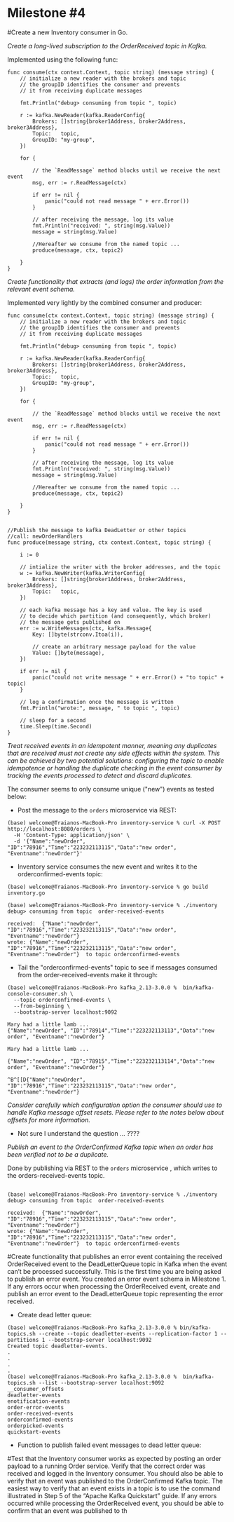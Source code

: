 Milestone #4
============

#Create a new Inventory consumer in Go.

*Create a long-lived subscription to the OrderReceived topic in Kafka.*


Implemented using the following func:

```
func consume(ctx context.Context, topic string) (message string) {
	// initialize a new reader with the brokers and topic
	// the groupID identifies the consumer and prevents
	// it from receiving duplicate messages

	fmt.Println("debug> consuming from topic ", topic)

	r := kafka.NewReader(kafka.ReaderConfig{
		Brokers: []string{broker1Address, broker2Address, broker3Address},
		Topic:   topic,
		GroupID: "my-group",
	})

	for {

		// the `ReadMessage` method blocks until we receive the next event
		msg, err := r.ReadMessage(ctx)

		if err != nil {
			panic("could not read message " + err.Error())
		}

		// after receiving the message, log its value
		fmt.Println("received: ", string(msg.Value))
		message = string(msg.Value)

		//Hereafter we consume from the named topic ...
		produce(message, ctx, topic2)

	}
}
```

*Create functionality that extracts (and logs) the order information from the relevant event schema.*

Implemented very lightly by the combined consumer and producer:


```
func consume(ctx context.Context, topic string) (message string) {
	// initialize a new reader with the brokers and topic
	// the groupID identifies the consumer and prevents
	// it from receiving duplicate messages

	fmt.Println("debug> consuming from topic ", topic)

	r := kafka.NewReader(kafka.ReaderConfig{
		Brokers: []string{broker1Address, broker2Address, broker3Address},
		Topic:   topic,
		GroupID: "my-group",
	})

	for {

		// the `ReadMessage` method blocks until we receive the next event
		msg, err := r.ReadMessage(ctx)

		if err != nil {
			panic("could not read message " + err.Error())
		}

		// after receiving the message, log its value
		fmt.Println("received: ", string(msg.Value))
		message = string(msg.Value)

		//Hereafter we consume from the named topic ...
		produce(message, ctx, topic2)

	}
}


//Publish the message to kafka DeadLetter or other topics
//call: newOrderHandlers
func produce(message string, ctx context.Context, topic string) {

	i := 0

	// intialize the writer with the broker addresses, and the topic
	w := kafka.NewWriter(kafka.WriterConfig{
		Brokers: []string{broker1Address, broker2Address, broker3Address},
		Topic:   topic,
	})

	// each kafka message has a key and value. The key is used
	// to decide which partition (and consequently, which broker)
	// the message gets published on
	err := w.WriteMessages(ctx, kafka.Message{
		Key: []byte(strconv.Itoa(i)),

		// create an arbitrary message payload for the value
		Value: []byte(message),
	})

	if err != nil {
		panic("could not write message " + err.Error() + "to topic" + topic)
	}

	// log a confirmation once the message is written
	fmt.Println("wrote:", message, " to topic ", topic)

	// sleep for a second
	time.Sleep(time.Second)
}

```

*Treat received events in an idempotent manner, meaning any duplicates that are received must not create any side effects within the system. This can be achieved by two potential solutions: configuring the topic to enable idempotence or handling the duplicate checking in the event consumer by tracking the events processed to detect and discard duplicates.*

The consumer seems to only consume unique ("new") events as tested below:

- Post the message to the `orders` microservice via REST:

```
(base) welcome@Traianos-MacBook-Pro inventory-service % curl -X POST  http://localhost:8080/orders \
  -H 'Content-Type: application/json' \
  -d '{"Name":"newOrder", "ID":"78916","Time":"223232113115","Data":"new order", "Eventname":"newOrder"}'
```

- Inventory service consumes the new event and writes it to the orderconfirmed-events topic:

```
(base) welcome@Traianos-MacBook-Pro inventory-service % go build inventory.go

(base) welcome@Traianos-MacBook-Pro inventory-service % ./inventory          
debug> consuming from topic  order-received-events

received:  {"Name":"newOrder", "ID":"78916","Time":"223232113115","Data":"new order", "Eventname":"newOrder"}
wrote: {"Name":"newOrder", "ID":"78916","Time":"223232113115","Data":"new order", "Eventname":"newOrder"}  to topic orderconfirmed-events

```

- Tail the "orderconfirmed-events" topic to see if messages consumed from the order-received-events make it through:

```
(base) welcome@Traianos-MacBook-Pro kafka_2.13-3.0.0 %  bin/kafka-console-consumer.sh \
  --topic orderconfirmed-events \
  --from-beginning \
  --bootstrap-server localhost:9092

Mary had a little lamb ...
{"Name":"newOrder", "ID":"78914","Time":"223232113113","Data":"new order", "Eventname":"newOrder"}

Mary had a little lamb ...

{"Name":"newOrder", "ID":"78915","Time":"223232113114","Data":"new order", "Eventname":"newOrder"}

^B^[[D{"Name":"newOrder", "ID":"78916","Time":"223232113115","Data":"new order", "Eventname":"newOrder"}

```

*Consider carefully which configuration option the consumer should use to handle Kafka message offset resets. Please refer to the notes below about offsets for more information.*

- Not sure I understand the question ... ????

*Publish an event to the OrderConfirmed Kafka topic when an order has been verified not to be a duplicate.*

Done by publishing via REST to the `orders` microservice , which writes to the orders-received-events topic.

```

(base) welcome@Traianos-MacBook-Pro inventory-service % ./inventory          
debug> consuming from topic  order-received-events

received:  {"Name":"newOrder", "ID":"78916","Time":"223232113115","Data":"new order", "Eventname":"newOrder"}
wrote: {"Name":"newOrder", "ID":"78916","Time":"223232113115","Data":"new order", "Eventname":"newOrder"}  to topic orderconfirmed-events
```

#Create functionality that publishes an error event containing the received OrderReceived event to the DeadLetterQueue topic in Kafka when the event can’t be processed successfully. This is the first time you are being asked to publish an error event. You created an error event schema in Milestone 1. If any errors occur when processing the OrderReceived event, create and publish an error event to the DeadLetterQueue topic representing the error received.

- Create dead letter queue:

```
(base) welcome@Traianos-MacBook-Pro kafka_2.13-3.0.0 % bin/kafka-topics.sh --create --topic deadletter-events --replication-factor 1 --partitions 1 --bootstrap-server localhost:9092
Created topic deadletter-events.
.
.
.
.
(base) welcome@Traianos-MacBook-Pro kafka_2.13-3.0.0 %  bin/kafka-topics.sh --list --bootstrap-server localhost:9092                                                                 
__consumer_offsets
deadletter-events
enotification-events
order-error-events
order-received-events
orderconfirmed-events
orderpicked-events
quickstart-events
```

- Function to publish failed event messages to dead letter queue:



#Test that the Inventory consumer works as expected by posting an order payload to a running Order service. Verify that the correct order was received and logged in the Inventory consumer. You should also be able to verify that an event was published to the OrderConfirmed Kafka topic. The easiest way to verify that an event exists in a topic is to use the command illustrated in Step 5 of the “Apache Kafka Quickstart” guide. If any errors occurred while processing the OrderReceived event, you should be able to confirm that an event was published to th
